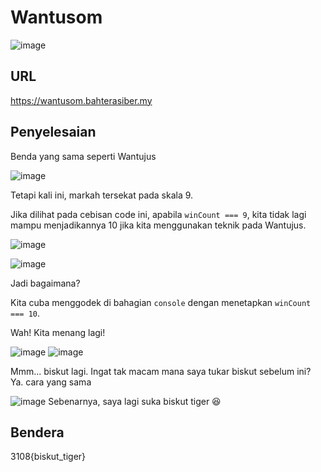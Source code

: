 # Wantusom
![image](https://github.com/6E3372/3108CTF-Writeup/assets/129729880/b12a8bf2-4aee-4bac-a899-ef8cfa525032)

## URL
https://wantusom.bahterasiber.my

## Penyelesaian
Benda yang sama seperti Wantujus

![image](https://github.com/6E3372/3108CTF-Writeup/assets/129729880/74aea810-30ea-4c44-ad7f-99367cbd1738)

Tetapi kali ini, markah tersekat pada skala 9.

Jika dilihat pada cebisan code ini, apabila `winCount === 9`, kita tidak lagi mampu menjadikannya 10 jika kita menggunakan teknik pada Wantujus.

![image](https://github.com/6E3372/3108CTF-Writeup/assets/129729880/afd024f7-c692-4cf5-a6ff-343d04e35774)

![image](https://github.com/6E3372/3108CTF-Writeup/assets/129729880/6a30b07b-e2e9-4a89-a2ca-80d4b2c49cd1)

Jadi bagaimana?

Kita cuba menggodek di bahagian `console` dengan menetapkan `winCount === 10`. 

Wah! Kita menang lagi!

![image](https://github.com/6E3372/3108CTF-Writeup/assets/129729880/756a3d5e-f353-4c58-9d57-ad2b76fbe3ca)
![image](https://github.com/6E3372/3108CTF-Writeup/assets/129729880/0e55fb71-9441-440e-8276-b7bf83dbd7ba)

Mmm... biskut lagi. Ingat tak macam mana saya tukar biskut sebelum ini? Ya. cara yang sama

![image](https://github.com/6E3372/3108CTF-Writeup/assets/129729880/5c03c745-a687-42e9-819e-0c19debdb5fd)
Sebenarnya, saya lagi suka biskut tiger 😆

## Bendera
3108{biskut_tiger}
